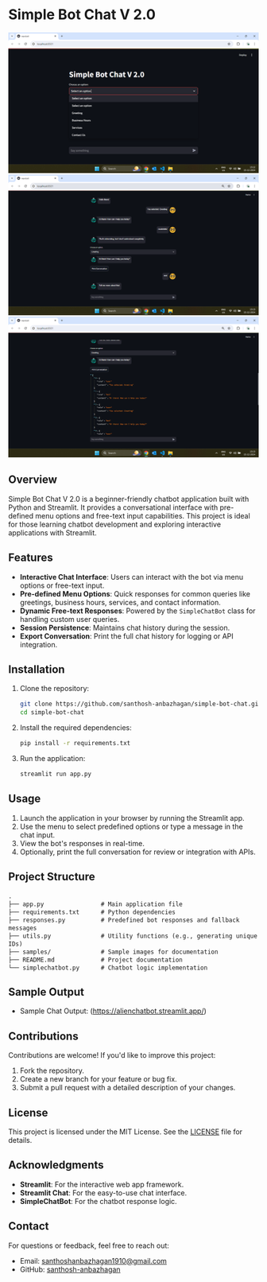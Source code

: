 # Simple Bot Chat V 2.0

![Chatbot Demo](samples/sample1.png)
![Chatbot Demo](samples/sample2.png)
![Chatbot Demo](samples/sample3.png)

## Overview
Simple Bot Chat V 2.0 is a beginner-friendly chatbot application built with Python and Streamlit. It provides a conversational interface with pre-defined menu options and free-text input capabilities. This project is ideal for those learning chatbot development and exploring interactive applications with Streamlit.

## Features
- **Interactive Chat Interface**: Users can interact with the bot via menu options or free-text input.
- **Pre-defined Menu Options**: Quick responses for common queries like greetings, business hours, services, and contact information.
- **Dynamic Free-text Responses**: Powered by the `SimpleChatBot` class for handling custom user queries.
- **Session Persistence**: Maintains chat history during the session.
- **Export Conversation**: Print the full chat history for logging or API integration.

## Installation

1. Clone the repository:
   ```bash
   git clone https://github.com/santhosh-anbazhagan/simple-bot-chat.git
   cd simple-bot-chat
   ```

2. Install the required dependencies:
   ```bash
   pip install -r requirements.txt
   ```

3. Run the application:
   ```bash
   streamlit run app.py
   ```

## Usage

1. Launch the application in your browser by running the Streamlit app.
2. Use the menu to select predefined options or type a message in the chat input.
3. View the bot's responses in real-time.
4. Optionally, print the full conversation for review or integration with APIs.

## Project Structure
```
.
├── app.py                # Main application file
├── requirements.txt      # Python dependencies
├── responses.py          # Predefined bot responses and fallback messages
├── utils.py              # Utility functions (e.g., generating unique IDs)
├── samples/              # Sample images for documentation
├── README.md             # Project documentation
└── simplechatbot.py      # Chatbot logic implementation
```

## Sample Output

- Sample Chat Output: (https://alienchatbot.streamlit.app/)

## Contributions
Contributions are welcome! If you'd like to improve this project:
1. Fork the repository.
2. Create a new branch for your feature or bug fix.
3. Submit a pull request with a detailed description of your changes.

## License
This project is licensed under the MIT License. See the [LICENSE](LICENSE) file for details.

## Acknowledgments
- **Streamlit**: For the interactive web app framework.
- **Streamlit Chat**: For the easy-to-use chat interface.
- **SimpleChatBot**: For the chatbot response logic.

## Contact
For questions or feedback, feel free to reach out:
- Email: santhoshanbazhagan1910@gmail.com
- GitHub: [santhosh-anbazhagan](https://github.com/santhosh-anbazhagan)

